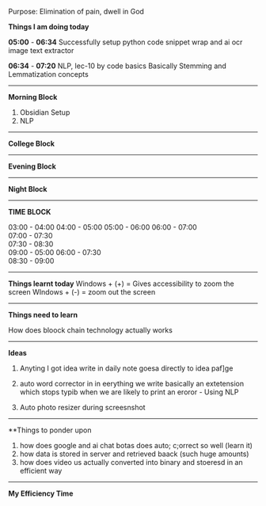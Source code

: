 Purpose: Elimination of pain, dwell in God

**Things I am doing today**

**05:00** - **06:34**
Successfully setup python code snippet wrap and ai ocr image text extractor

**06:34** - **07:20**
NLP, lec-10 by code basics
Basically Stemming and Lemmatization concepts


---
**Morning Block**
1) Obsidian Setup
2) NLP 
---
**College Block**

---
**Evening Block**

---
**Night Block**

---
**TIME BLOCK**

03:00 - 04:00
04:00 - 05:00
05:00 - 06:00
06:00 - 07:00  
07:00 - 07:30   
07:30 - 08:30   
09:00 - 05:00
06:00 - 07:30   
08:30 - 09:00   


---

**Things learnt today**
Windows + (+)  = Gives accessibility to zoom the screen
WIndows + (-)  = zoom out  the screen


---

**Things need to learn**

How does bloock chain technology actually works

---
**Ideas**
1) Anyting I got idea write in daily note  goesa directly to idea paf]ge

2) auto word corrector in in eerything we write basically  an extetension which stops typib when we are likely to print an eroror - Using NLP

3) Auto photo resizer during screesnshot

---
**Things to ponder upon

1) how does google and ai chat botas does auto; c;orrect so well (learn it)
2) how data is stored in server and retrieved baack (such huge amounts)
3) how does video us actually converted into binary and stoeresd in an efficient way

---
**My Efficiency Time**
